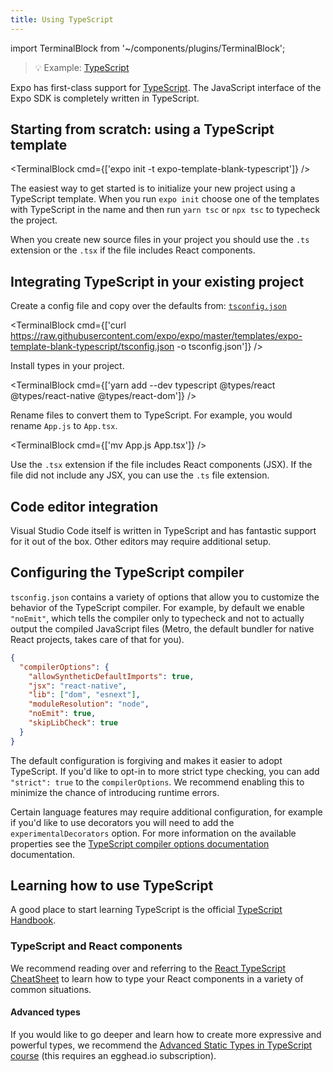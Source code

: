 ```yaml
---
title: Using TypeScript
---
```


import TerminalBlock from '~/components/plugins/TerminalBlock';

> 💡 Example: [TypeScript](https://github.com/expo/examples/tree/master/with-typescript)

Expo has first-class support for [TypeScript](https://www.typescriptlang.org/). The JavaScript interface of the Expo SDK is completely written in TypeScript.

## Starting from scratch: using a TypeScript template

<TerminalBlock cmd={['expo init -t expo-template-blank-typescript']} />

The easiest way to get started is to initialize your new project using a TypeScript template. When you run `expo init` choose one of the templates with TypeScript in the name and then run `yarn tsc` or `npx tsc` to typecheck the project.

When you create new source files in your project you should use the `.ts` extension or the `.tsx` if the file includes React components.

## Integrating TypeScript in your existing project

Create a config file and copy over the defaults from: [`tsconfig.json`](https://github.com/expo/expo/blob/master/templates/expo-template-blank-typescript/tsconfig.json)

<TerminalBlock cmd={['curl https://raw.githubusercontent.com/expo/expo/master/templates/expo-template-blank-typescript/tsconfig.json -o tsconfig.json']} />

Install types in your project.

<TerminalBlock cmd={['yarn add --dev typescript @types/react @types/react-native @types/react-dom']} />

Rename files to convert them to TypeScript. For example, you would rename `App.js` to `App.tsx`.

<TerminalBlock cmd={['mv App.js App.tsx']} />

Use the `.tsx` extension if the file includes React components (JSX). If the file did not include any JSX, you can use the `.ts` file extension.

## Code editor integration

Visual Studio Code itself is written in TypeScript and has fantastic support for it out of the box. Other editors may require additional setup.

## Configuring the TypeScript compiler

`tsconfig.json` contains a variety of options that allow you to customize the behavior of the TypeScript compiler. For example, by default we enable `"noEmit"`, which tells the compiler only to typecheck and not to actually output the compiled JavaScript files (Metro, the default bundler for native React projects, takes care of that for you).

```json
{
  "compilerOptions": {
    "allowSyntheticDefaultImports": true,
    "jsx": "react-native",
    "lib": ["dom", "esnext"],
    "moduleResolution": "node",
    "noEmit": true,
    "skipLibCheck": true
  }
}
```

The default configuration is forgiving and makes it easier to adopt TypeScript. If you'd like to opt-in to more strict type checking, you can add `"strict": true` to the `compilerOptions`. We recommend enabling this to minimize the chance of introducing runtime errors.

Certain language features may require additional configuration, for example if you'd like to use decorators you will need to add the `experimentalDecorators` option. For more information on the available properties see the [TypeScript compiler options documentation](https://www.typescriptlang.org/docs/handbook/compiler-options.html) documentation.

## Learning how to use TypeScript

A good place to start learning TypeScript is the official [TypeScript Handbook](https://www.typescriptlang.org/docs/handbook/basic-types.html).

### TypeScript and React components

We recommend reading over and referring to the [React TypeScript CheatSheet](https://github.com/typescript-cheatsheets/react-typescript-cheatsheet) to learn how to type your React components in a variety of common situations.

#### Advanced types

If you would like to go deeper and learn how to create more expressive and powerful types, we recommend the [Advanced Static Types in TypeScript course](https://egghead.io/courses/advanced-static-types-in-typescript) (this requires an egghead.io subscription).
